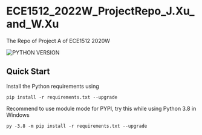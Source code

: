 # ECE1512_2022W_ProjectRepo_J.Xu_and_W.Xu

The Repo of Project A of ECE1512 2020W

![PYTHON VERSION](https://img.shields.io/badge/Python-3.8-blue)

## Quick Start

Install the Python requirements using

```
pip install -r requirements.txt --upgrade
```

Recommend to use module mode for PYPI, try this while using Python 3.8 in Windows

```
py -3.8 -m pip install -r requirements.txt --upgrade
```